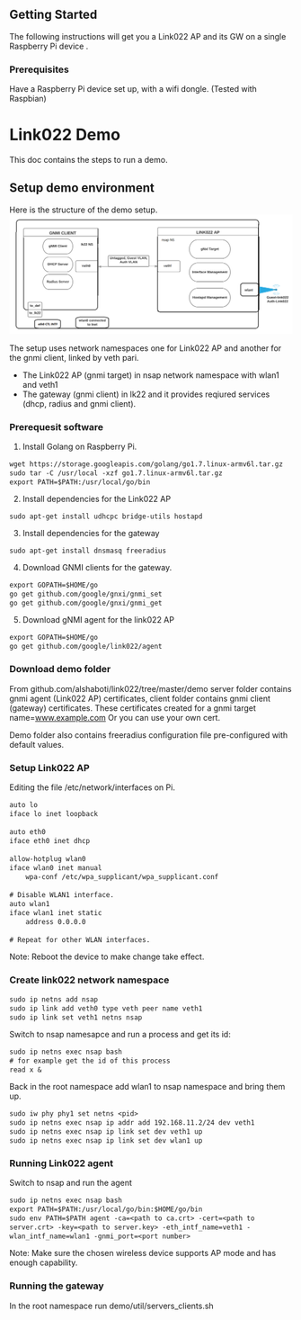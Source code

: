 
## Getting Started
The following instructions will get you a Link022 AP and its GW on a single Raspberry Pi device .

### Prerequisites
Have a Raspberry Pi device set up, with a wifi dongle. (Tested with Raspbian)

# Link022 Demo
This doc contains the steps to run a demo.

## Setup demo environment
Here is the structure of the demo setup.
![alt text](./SinglePIlink022.png "Demo setup architecture")

The setup uses network namespaces one for Link022 AP and another for the gnmi client, linked  by veth pari.
  - The Link022 AP (gnmi target) in nsap network namespace with wlan1 and veth1
  - The gateway (gnmi client) in lk22 and it provides reqiured services (dhcp, radius and gnmi client).

### Prerequesit software
1. Install Golang on Raspberry Pi.
```
wget https://storage.googleapis.com/golang/go1.7.linux-armv6l.tar.gz
sudo tar -C /usr/local -xzf go1.7.linux-armv6l.tar.gz
export PATH=$PATH:/usr/local/go/bin
```
2. Install dependencies for the Link022 AP
```
sudo apt-get install udhcpc bridge-utils hostapd
```
3. Install dependencies for the gateway 
``` 
sudo apt-get install dnsmasq freeradius
```
4. Download GNMI clients for the gateway.
```
export GOPATH=$HOME/go
go get github.com/google/gnxi/gnmi_set
go get github.com/google/gnxi/gnmi_get
```
5. Download gNMI agent for the link022 AP
```
export GOPATH=$HOME/go
go get github.com/google/link022/agent
```

### Download demo folder
From github.com/alshaboti/link022/tree/master/demo
server folder contains gnmi agent (Link022 AP) certificates, client folder contains gnmi client (gateway) certificates. These certificates created for a gnmi target name=www.example.com
Or you can use your own cert.

Demo folder also contains freeradius configuration file pre-configured with default values. 
### Setup Link022 AP
Editing the file /etc/network/interfaces on Pi.
```
auto lo
iface lo inet loopback

auto eth0
iface eth0 inet dhcp

allow-hotplug wlan0
iface wlan0 inet manual
    wpa-conf /etc/wpa_supplicant/wpa_supplicant.conf
    
# Disable WLAN1 interface.
auto wlan1
iface wlan1 inet static
    address 0.0.0.0

# Repeat for other WLAN interfaces.
```
Note: Reboot the device to make change take effect.

### Create link022 network namespace
```
sudo ip netns add nsap
sudo ip link add veth0 type veth peer name veth1
sudo ip link set veth1 netns nsap
```
Switch to nsap namesapce and run a process and get its id:
```
sudo ip netns exec nsap bash
# for example get the id of this process
read x &
```
Back in the root namespace add wlan1 to nsap namespace and bring them up.
```
sudo iw phy phy1 set netns <pid>
sudo ip netns exec nsap ip addr add 192.168.11.2/24 dev veth1
sudo ip netns exec nsap ip link set dev veth1 up
sudo ip netns exec nsap ip link set dev wlan1 up
```

### Running Link022 agent
Switch to nsap and run the agent
```
sudo ip netns exec nsap bash
export PATH=$PATH:/usr/local/go/bin:$HOME/go/bin
sudo env PATH=$PATH agent -ca=<path to ca.crt> -cert=<path to server.crt> -key=<path to server.key> -eth_intf_name=veth1 -wlan_intf_name=wlan1 -gnmi_port=<port number>
```
Note: Make sure the chosen wireless device supports AP mode and has enough
capability.

### Running the gateway
In the root namespace run demo/util/servers_clients.sh

